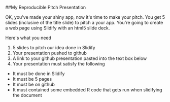##My Reproducible Pitch Presentation

OK, you've made your shiny app, now it's time to make your pitch. You get 5 slides (inclusive of the title slide)  to pitch a your app. You're going to create a web page using Slidify with an html5 slide deck.

Here's what you need

1. 5 slides to pitch our idea done in Slidify
2. Your presentation pushed to github
3. A link to your github presentation pasted into the text box below
4. Your presentation must satisfy the following

* It must be done in Slidify
* It must be 5 pages
* It must be on github
* It must contained some embedded R code that gets run when slidifying the document
